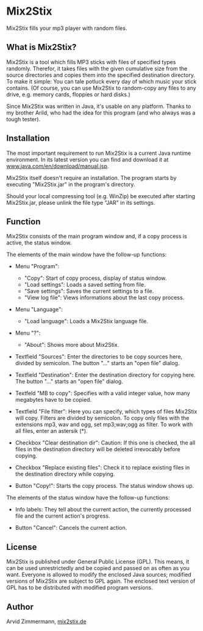 # Mix2Stix

Mix2Stix fills your mp3 player with random files.

## What is Mix2Stix?

Mix2Stix is a tool which fills MP3 sticks with files of 
specified types randomly. Therefor, it takes files with the 
given cumulative size from the source directories and copies 
them into the specified destination directory.
To make it simple: You can tale potluck every day of which 
music your stick contains. (Of course, you can use Mix2Stix 
to random-copy any files to any drive, e.g. memory cards, 
floppies or hard disks.)

Since Mix2Stix was written in Java, it's usable on any 
platform. Thanks to my brother Arild, who had the idea for 
this program (and who always was a tough tester).

## Installation

The most important requirement to run Mix2Stix is a current 
Java runtime environment. In its latest version you can find 
and download it at www.java.com/en/download/manual.jsp.

Mix2Stix itself doesn't require an installation. The program 
starts by executing "Mix2Stix.jar" in the program's 
directory.

Should your local compressing tool (e.g. WinZip) be executed 
after starting Mix2Stix.jar, please unlink the file type 
"JAR" in its settings.

## Function

Mix2Stix consists of the main program window and, if a copy 
process is active, the status window.

The elements of the main window have the follow-up functions:

* Menu "Program":
  - "Copy": Start of copy process, display of status window.
  - "Load settings": Loads a saved setting from file.
  - "Save settings": Saves the current settings to a file.
  - "View log file": Views informations about the last copy
    process.
    
* Menu "Language":
  - "Load language": Loads a Mix2Stix language file.
  
* Menu "?":
  - "About": Shows more about Mix2Stix.
	
* Textfield "Sources":
  Enter the directories to be copy sources here, divided by 
  semicolon. The button "..." starts an "open file" dialog.

* Textfield "Destination":
  Enter the destination directory for copying here. The 
  button "..." starts an "open file" dialog.

* Textfeld "MB to copy":
  Specifies with a valid integer value, how many megabytes
  have to be copied.

* Textfield "File filter":
  Here you can specify, which types of files Mix2Stix will 
  copy. Filters are divided by semicolon. To copy only files
  with the extensions mp3, wav and ogg, set mp3;wav;ogg as
  filter. To work with all files, enter an astersik (*).
  
* Checkbox "Clear destination dir":
  Caution: If this one is checked, the all files in the 
  destination directory will be deleted irrevocably before 
  copying.

* Checkbox "Replace existing files":
  Check it to replace existing files in the destination 
  directory while copying.

* Button "Copy!":
  Starts the copy process. The status window shows up.

The elements of the status window have the follow-up functions:

* Info labels:
  They tell about the current action, the currently processed 
  file and the current action's progress.

* Button "Cancel":
  Cancels the current action.


## License

Mix2Stix is published under General Public License (GPL). 
This means, it can be used unrestrictedly and be copied and 
passed on as often as you want. Everyone is allowed to modify 
the enclosed Java sources; modified versions of Mix2Stix are
subject to GPL again.
The enclosed text version of GPL has to be distributed with 
modified program versions.


## Author

Arvid Zimmermann, [mix2stix.de](https://www.mix2stix.de)
